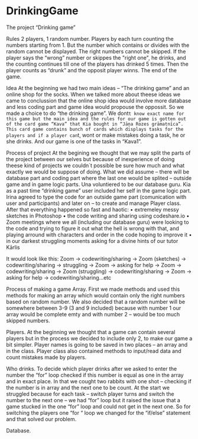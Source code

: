 # DrinkingGame

The project “Drinking game”

Rules
2 players, 1 random number. Players by each turn counting the numbers starting from 1. But the number which contains or divides with the random cannot be displayed. The right numbers cannot be skipped. If the player says the “wrong” number or skippes the "right one", he drinks, and the counting continues till one of the players has drinked 5 times. Then the player counts as “drunk” and the opposit player winns. The end of the game.

Idea
At the beginning we had two main ideas – “The drinking game” and an online shop for the socks. When we talked more about theese ideas we came to conclussion that the online shop idea would involve more database and less coding part and game idea would propouse the oppossit. So we made a choice to do “the drinking game”.
We dont`t know exact name for this game but the main idea and the rules for our game is gotten out of the card game “Kava” that Kia bought in “Jāņa Rozes grāmatnīca”. This card game contains bunch of cards which displays tasks for the players and if a player can`t, wont or make mistakes doing a task, he or she drinks. And our game is one of the tasks in “Kava1”.

Process of project
At the begining we thought that we may split the parts of the project between our selves but because of inexperience of doing theese kind of projects we couldn`t possible be sure how much and what exactly we would be suppose of doing. What we did assume – there will be database part and coding part where the last one would be splited – outside game and in game logic parts. Una voluntiered to be our database guru. Kia as a past time “drinking game” user included her self in the game logic part. Irina agreed to type the code for an outside game part (comunication with user and  participants) and later on – to create and manage Player class. After that everything happened so fast and haotic:
•	extremeley messy sketches in Photoshop
•	the code writing and sharing using codeshare.io
•	Zoom meetings where we all (including our database guru) were looking to the code and trying to figure it out what the hell is wrong with that, and playing arround with characters and order in the code hoping to improve it
•	in our darkest struggling moments asking for a divine hints of our tutor Kārlis

It would look like this:
Zoom -> codewriting/sharing -> Zoom (sketches) ->  codewriting/sharing -> struggling -> Zoom -> asking for help -> Zoom -> codewriting/sharing -> Zoom (struggling) -> codewriting/sharing -> Zoom -> asking for help -> codewriting/sharing...etc

Process of making a game
Array.
First we made methods and used this methods for making an array which would contain only the right numbers based on random number. We also decided that a random number will be somewhere between 3-9 (3 and 9 included) because with number 1 our array would be complete emty and with number 2 – would be too much skipped numbers.

Players.
At the beginning we thought that a game can contain several players but in the process we decided to include only 2, to make our game a bit simpler. Player names is going to be saved in two places – an array and in the class. Player class also contained methods to input/read data and count mistakes made by players.



Who drinks.
To decide which player drinks after we asked to enter the number the “for” loop checked if this number is equal as one in the array and in exact place. In that we cought two rabbits with one shot – checking if the number is in array and the next one to be count. At the start we struggled because for each task – switch player turns and switch the number to the next one – we had “for” loop but it raised the issue that a game stucked in the one “for” loop and could not get in the next one. So for switching the players one “for “ loop we changed for the “if/else” statement and that solved our problem.

Database.
